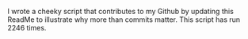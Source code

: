 I wrote a cheeky script that contributes to my Github by updating this ReadMe to illustrate why more than commits matter. This script has run 2246 times.